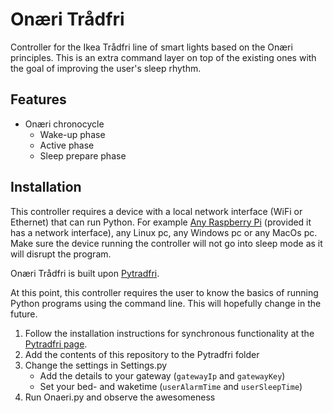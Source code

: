 # Onæri Trådfri

Controller for the Ikea Trådfri line of smart lights based on the Onæri principles. This is an extra command layer on top of the existing ones with the goal of improving the user's sleep rhythm. 

## Features

- Onæri chronocycle
  - Wake-up phase
  - Active phase
  - Sleep prepare phase

## Installation

This controller requires a device with a local network interface (WiFi or Ethernet) that can run Python. For example [Any Raspberry Pi](https://www.raspberrypi.org/products/) (provided it has a network interface), any Linux pc, any Windows pc or any MacOs pc. Make sure the device running the controller will not go into sleep mode as it will disrupt the program.

Onæri Trådfri is built upon [Pytradfri](https://github.com/ggravlingen/pytradfri). 

At this point, this controller requires the user to know the basics of running Python programs using the command line. This will hopefully change in the future.

1. Follow the installation instructions for synchronous functionality at the [Pytradfri page](https://github.com/ggravlingen/pytradfri).
2. Add the contents of this repository to the Pytradfri folder
3. Change the settings in Settings.py
   - Add the details to your gateway (`gatewayIp` and `gatewayKey`)
   - Set your bed- and waketime (`userAlarmTime` and `userSleepTime`)
4. Run Onaeri.py and observe the awesomeness


